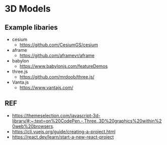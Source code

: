 # 3D Models

## Example libaries
- cesium
  - https://github.com/CesiumGS/cesium
- aframe
  - https://github.com/aframevr/aframe
- babylon
  - https://www.babylonjs.com/featureDemos
- three.js
  - https://github.com/mrdoob/three.js/
- Vanta.js
  - https://www.vantajs.com/


## REF
- https://themeselection.com/javascript-3d-library/#:~:text=on%20CodePen.-,Three.,3D%20graphics%20within%20web%20browsers.
- https://cli.vuejs.org/guide/creating-a-project.html
- https://react.dev/learn/start-a-new-react-project
